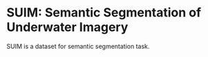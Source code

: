 # SUIM: Semantic Segmentation of Underwater Imagery

SUIM is a dataset for semantic segmentation task.